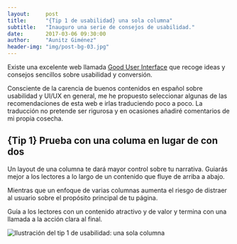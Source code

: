 ```yaml
---
layout:     post
title:      "{Tip 1 de usabilidad} una sola columna"
subtitle:   "Inauguro una serie de consejos de usabilidad."
date:       2017-03-06 09:30:00
author:     "Aunitz Giménez"
header-img: "img/post-bg-03.jpg"
---
```


<p>Existe una excelente web llamada <a href="http://www.goodui.org">Good User Interface</a> que recoge ideas y consejos sencillos sobre usabilidad y conversión.</p>

<p>Consciente de la carencia de buenos contenidos en español sobre usabilidad y UI/UX en general, me he propuesto seleccionar algunas de las recomendaciones de esta web e irlas traduciendo poco a poco. La traducción no pretende ser rigurosa y en ocasiones añadiré comentarios de mi propia cosecha.</p>

<h2 class="section-heading">{Tip 1} Prueba con <strong>una columa</strong> en lugar de con dos</h2>

<p>Un layout de una columna te dará mayor control sobre tu narrativa. Guiarás mejor a los lectores a lo largo de un contenido que fluye de arriba a abajo.</p>

<p>Mientras que un enfoque de varias columnas aumenta el riesgo de distraer al usuario sobre el propósito principal de tu página.</p>

<p>Guía a los lectores con un contenido atractivo y de valor y termina con una llamada a la acción clara al final.</p>

<p><img src="{{ site.baseurl }}/img/tip-1-una-columna.png" alt="Ilustración del tip 1 de usabilidad: una sola columna"></p>